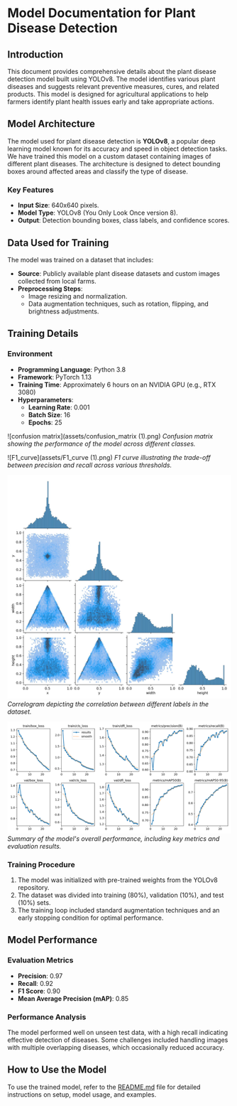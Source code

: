 # Model Documentation for Plant Disease Detection

## Introduction
This document provides comprehensive details about the plant disease detection model built using YOLOv8. The model identifies various plant diseases and suggests relevant preventive measures, cures, and related products. This model is designed for agricultural applications to help farmers identify plant health issues early and take appropriate actions.

## Model Architecture
The model used for plant disease detection is **YOLOv8**, a popular deep learning model known for its accuracy and speed in object detection tasks. We have trained this model on a custom dataset containing images of different plant diseases. The architecture is designed to detect bounding boxes around affected areas and classify the type of disease.

### Key Features
- **Input Size**: 640x640 pixels.
- **Model Type**: YOLOv8 (You Only Look Once version 8).
- **Output**: Detection bounding boxes, class labels, and confidence scores.

## Data Used for Training
The model was trained on a dataset that includes:
- **Source**: Publicly available plant disease datasets and custom images collected from local farms.
- **Preprocessing Steps**:
  - Image resizing and normalization.
  - Data augmentation techniques, such as rotation, flipping, and brightness adjustments.

## Training Details
### Environment
- **Programming Language**: Python 3.8
- **Framework**: PyTorch 1.13
- **Training Time**: Approximately 6 hours on an NVIDIA GPU (e.g., RTX 3080)
- **Hyperparameters**:
  - **Learning Rate**: 0.001
  - **Batch Size**: 16
  - **Epochs**: 25


![confusion matrix](assets/confusion_matrix (1).png)
*Confusion matrix showing the performance of the model across different classes.*

![F1_curve](assets/F1_curve (1).png)
*F1 curve illustrating the trade-off between precision and recall across various thresholds.*

![labels_correlogram](assets/labels_correlogram.jpg)
*Correlogram depicting the correlation between different labels in the dataset.*

![results](assets/results.png)
*Summary of the model's overall performance, including key metrics and evaluation results.*



### Training Procedure
1. The model was initialized with pre-trained weights from the YOLOv8 repository.
2. The dataset was divided into training (80%), validation (10%), and test (10%) sets.
3. The training loop included standard augmentation techniques and an early stopping condition for optimal performance.

## Model Performance
### Evaluation Metrics
- **Precision**: 0.97
- **Recall**: 0.92
- **F1 Score**: 0.90
- **Mean Average Precision (mAP)**: 0.85

### Performance Analysis
The model performed well on unseen test data, with a high recall indicating effective detection of diseases. Some challenges included handling images with multiple overlapping diseases, which occasionally reduced accuracy.

## How to Use the Model
To use the trained model, refer to the [README.md](../README.md) file for detailed instructions on setup, model usage, and examples.

